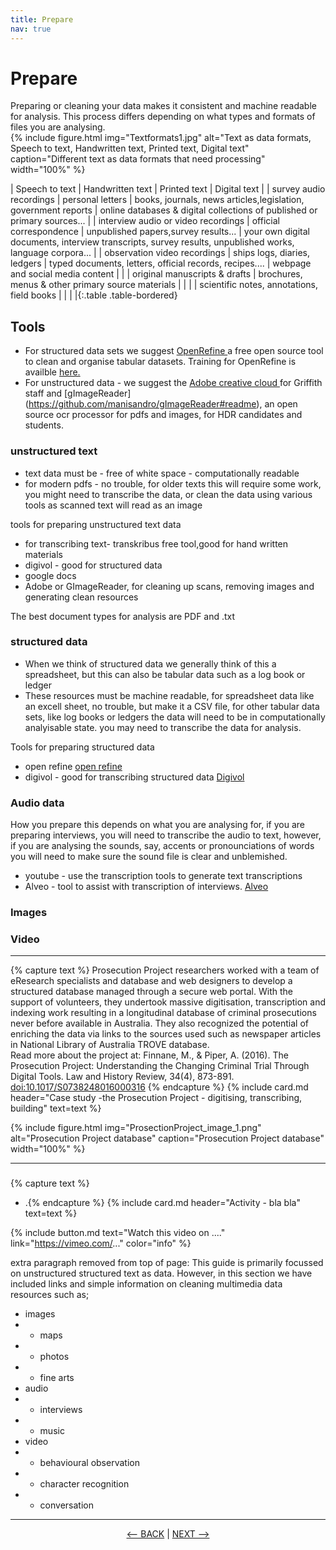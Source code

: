 ```yaml
---
title: Prepare
nav: true
---
```


# Prepare 

Preparing or cleaning your data makes it consistent and machine readable for analysis. This process differs depending on what types and formats of files you are analysing.  
{% include figure.html img="Textformats1.jpg" alt="Text as data formats, Speech to text, Handwritten text, Printed text, Digital text" caption="Different text as data formats that need processing" width="100%" %}

| Speech to text | Handwritten text | Printed text | Digital text |
| survey audio recordings | personal letters | books, journals, news articles,legislation, government reports | online databases & digital collections of published or primary sources... |
| interview audio or video recordings | official correspondence | unpublished papers,survey results... | your own digital documents, interview transcripts, survey results, unpublished works, language corpora... |
| observation video recordings | ships logs, diaries, ledgers | typed documents, letters, official records, recipes.... | webpage and social media content |
| | original manuscripts & drafts | brochures, menus & other primary source materials | |
| | scientific notes, annotations, field books | | | |{:.table .table-bordered}


## Tools
- For structured data sets we suggest <a href = 'https://openrefine.org/' target="_blank"> OpenRefine </a> a free open source tool to clean and organise tabular datasets. Training for OpenRefine is availble <a href ='https://griffithunilibrary.github.io/intro-data-wrangle/' target="_blank">here. </a>
- For unstructured data - we suggest the <a href ='https://intranet.secure.griffith.edu.au/computing/software?_gl=1*16nj6v1*_ga*MjA2NDEzMDYwLjE2MTUxNTU0NjY.*_ga_5GKYJEBSN9*MTYzODQwODcxMy44NS4wLjE2Mzg0MDg3MTMuMA..#access' target="_blank">Adobe creative cloud </a> for Griffith staff and [gImageReader] (https://github.com/manisandro/gImageReader#readme), an open source ocr processor for pdfs and images, for HDR candidates and students.

### unstructured text

- text data must be - free of white space - computationally readable
- for modern pdfs - no trouble, for older texts this will require some work, you might need to transcribe the data, or clean the data using various tools as scanned text will read as an image

tools for preparing unstructured text data
- for transcribing text- transkribus free tool,good for hand written materials
- digivol - good for structured data
- google docs 
- Adobe or GImageReader, for cleaning up scans, removing images and generating clean resources

The best document types for analysis are PDF and .txt
 

### structured data

- When we think of structured data we generally think of this a spreadsheet, but this can also be tabular data such as a log book or ledger
- These resources must be machine readable, for spreadsheet data like an excell sheet, no trouble, but make it a CSV file, for other tabular data sets, like log books or ledgers the data will need to be in computationally analyisable state. you may need to transcribe the data for analysis.

Tools for preparing structured data
- open refine <a href ='https://openrefine.org/' target="_blank" > open refine <a/>
- digivol - good for transcribing structured data <a href ='https://volunteer.ala.org.au/' target="_blank" > Digivol <a/> 


### Audio data
How you prepare this depends on what you are analysing for, if you are preparing interviews, you will need to transcribe the audio to text, however, if you are analysing the sounds, say, accents or pronounciations of words you will need to make sure the sound file is clear and unblemished.
- youtube - use the transcription tools to generate text transcriptions
- Alveo - tool to assist with transcription of interviews. <a href='https://www.alveo.edu.au/' target="_blank" > Alveo <a/>
 
 
### Images 
 
### Video 




------

{% capture text %}
Prosecution Project researchers worked with a team of eResearch specialists and database and web designers to develop a structured database managed through a secure web portal. With the support of volunteers, they undertook massive digitisation, transcription and indexing work resulting in a longitudinal database of criminal prosecutions never before available in Australia. They also recognized the potential of enriching the data via links to the sources used such as newspaper articles in National Library of Australia TROVE database.  
Read more about the project at: 
Finnane, M., & Piper, A. (2016). The Prosecution Project: Understanding the Changing Criminal Trial Through Digital Tools. Law and History Review, 34(4), 873-891. [doi:10.1017/S0738248016000316](doi:10.1017/S0738248016000316)
{% endcapture %} {% include card.md header="Case study -the Prosecution Project - digitising, transcribing, building" text=text %}

{% include figure.html img="ProsectionProject_image_1.png" alt="Prosecution Project database" caption="Prosecution Project database" width="100%" %}

----
### 


{% capture text %}
- .{% endcapture %} {% include card.md header="Activity - bla bla" text=text %}



{% include button.md text="Watch this video on ...." link="https://vimeo.com/..." color="info" %}

 extra paragraph removed from top of page:
 This guide is primarily focussed on unstructured structured text as data.
 However, in this section we have included links and simple information on cleaning multimedia data resources such as; 
- images
- - maps 
- - photos 
- - fine arts 
- audio 
- - interviews 
- - music  
- video
- - behavioural observation
- - character recognition
- - conversation
 
-----

<p align="center">
  <a href="https://griffithunilibrary.github.io/intro-text-mining-analysis/content/4-build.html"><-- BACK</a> |
  <a href="https://griffithunilibrary.github.io/intro-text-mining-analysis/content/6-analyse.html">NEXT --></a>
</p>

